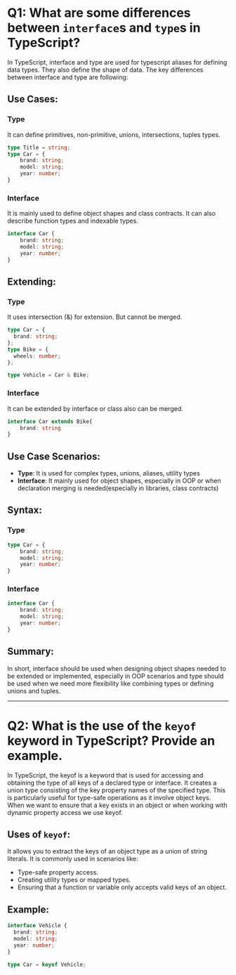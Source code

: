 # Q1: What are some differences between `interface`s and `type`s in TypeScript?

In TypeScript, interface and type are used for typescript aliases for defining data types. They also define the shape of data. The key differences between interface and type are following:

## Use Cases:

### Type
It can define primitives, non-primitive, unions, intersections, tuples types.

```typescript
type Title = string;
type Car = {
    brand: string;
    model: string;
    year: number;
}
```

### Interface
It is mainly used to define object shapes and class contracts. It can also describe function types and indexable types.

```typescript
interface Car {
    brand: string;
    model: string;
    year: number;
}
```

## Extending:

### Type
It uses intersection (&) for extension. But cannot be merged.

```typescript
type Car = {
  brand: string;
};
type Bike = {
  wheels: number;
};

type Vehicle = Car & Bike;
```

### Interface
It can be extended by interface or class also can be merged.

```typescript
interface Car extends Bike{
    brand: string
}
```

## Use Case Scenarios:

- **Type**: It is used for complex types, unions, aliases, utility types
- **Interface**: It mainly used for object shapes, especially in OOP or when declaration merging is needed(especially in libraries, class contracts)

## Syntax:

### Type

```typescript
type Car = {
    brand: string;
    model: string;
    year: number;
}
```

### Interface

```typescript
interface Car {
    brand: string;
    model: string;
    year: number;
}
```

## Summary:
In short, interface should be used when designing object shapes needed to be extended or implemented, especially in OOP scenarios and type should be used when we need more flexibility like combining types or defining unions and tuples.

---

# Q2: What is the use of the `keyof` keyword in TypeScript? Provide an example.

In TypeScript, the keyof is a keyword that is used for accessing and obtaining the type of all keys of a declared type or interface. It creates a union type consisting of the key property names of the specified type. This is particularly useful for type-safe operations as it involve object keys. When we want to ensure that a key exists in an object or when working with dynamic property access we use keyof.

## Uses of `keyof`:
It allows you to extract the keys of an object type as a union of string literals.
It is commonly used in scenarios like:
- Type-safe property access.
- Creating utility types or mapped types.
- Ensuring that a function or variable only accepts valid keys of an object.

## Example:

```typescript
interface Vehicle {
  brand: string;
  model: string;
  year: number;
}

type Car = keyof Vehicle;
```